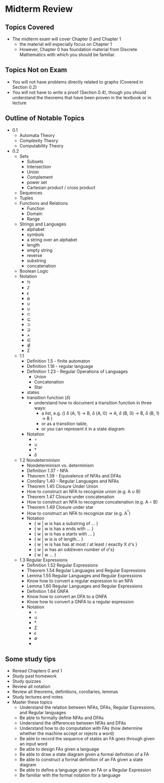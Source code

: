 # Midterm Review

## Topics Covered

* The midterm exam will cover Chapter 0 and Chapter 1
  - the material will especially focus on Chapter 1
  - However, Chapter 0 has foundation material from Discrete Mathematics with which you should be familiar.

## Topics Not on Exam



- You will not have problems directly related to graphs (Covered in Section 0.2)
- You will not have to *write* a proof (Section 0.4), though you should understand the theorems that have been proven in the textbook or in lecture

## Outline of Notable Topics


- 0.1
  - Automata Theory
  - Complexity Theory
  - Computability Theory
- 0.2
  - Sets
    - Subsets
    - Intersection
    - Union
    - Complement
    - power set
    - Cartesian product / cross product
  - Sequences
  - Tuples
  - Functions and Relations
    - Function
    - Domain
    - Range
  - Strings and Languages
    - alphabet
    - symbols
    - a string over an alphabet
    - length
    - empty string
    - reverse
    - substring
    - concatenation
  - Boolean Logic
  - Notation
    - $\mathbb{N}$
    - $\mathbb{Z}$
    - $\epsilon$
    - $\emptyset$
    - $\cup$
    - $\cup$
    - $\subset$
    - $\subseteq$
    - $\supset$
    - $\supseteq$
    - $\times$
    - $\in$
    - $\notin$
    - $\Sigma$
  - 1.1
    - Definition 1.5 - finite automaton
    - Definition 1.16 - regular language
    - Definition 1.23 - Regular Operations of Languages
      - Union
      - Concatenation
      - Star
    - states
    - transition function ($\delta$)
      - understand how to document a transition function in three ways:
        - a list, e.g. () $\delta$ (A, 1) $\longrightarrow$ B, $\delta$ (A, 0) $\longrightarrow$ A, $\delta$ (B, 0) $\longrightarrow$ B, $\delta$ (B, 1) $\longrightarrow$ B )
        - or as a transition table,
        - or you can represent it in a state diagram
    - Notation
      - $\circ$
      - $\cup$
      - $\ast$
      - $\delta$
  - 1.2 Nondeterminism
    - Nondeterminism vs. determinism
    - Definition 1.37 - NFA
    - Theorem 1.39 - Equivalence of NFAs and DFAs
    - Corollary 1.40 - Regular Languages and NFAs
    - Theorem 1.45 Closure Under Union
    - How to construct an NFA to recognize union (e.g. A $\cup$ B)
    - Theorem 1.47 Closure under concatenation
    - How to construct an NFA to recognize concatenation (e.g. A $\circ$ B)
    - Theorem 1.49 Closure under star
    - How to construct an NFA to recognize star (e.g. A$^{\ast}$)
    - Notation
      - { w | w is has a substring of ... }
      - { w | w is has a ends with ... }
      - { w | w is has a starts with ... }
      - { w | w is is of length... }
      - { w | w is has has at most / at least / exactly X $\sigma$'s }
      - { w | w has an odd/even number of $\sigma$'s}
      - { w | w ... }
  - 1.3 Regular Expressions
    - Definition 1.52 Regular Expressions
    - Theorem 1.54 Regular Languages and Regular Expressions
    - Lemma 1.55 Regular Languages and Regular Expressions
    - Know how to convert a regular expression to an NFA
    - Lemma 1.60 Regular Languages and Regular Expressions
    - Definition 1.64 GNFA
    - Know how to convert an DFA to a GNFA
    - Know how to convert a GNFA to a regular expression
    - Notation
      - $\circ$
      - $\cup$
      - $\ast$
      - $\Sigma$
      - $\epsilon$
      - $\emptyset$
      -
## Some study tips

* Reread Chapters 0 and 1
* Study past homework
* Study quizzes
* Review all notation
* Review all theorems, definitions, corollaries, lemmas
* Study lectures and notes
* Master these topics
  * Understand the relation between NFAs, DFAs, Regular Expressions, and Regular languages
  * Be able to formally define NFAs and DFAs
  * Understand the differences between NFAs and DFAs
  * Understand how to do computation with FAs (how determine whether the machine accept or rejects a word)
  * Be able to record the sequence of states an FA goes through given an input word
  * Be able to design FAs given a language
  * Be able to draw a state diagram given a formal definition of a FA
  * Be able to construct a formal definition of an FA given a state diagram
  * Be able to define a language given an FA or a Regular Expression
  * Be familiar with the formal notation for a language
